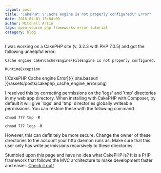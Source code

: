 ```yaml
---
layout: post
title: "CakePHP: \"Cache engine is not properly configured\" Error"
date: 2016-04-01 15:04:00
author: Mitchell Artin
tags: open-source php frameworks error tutorial
category: blog
---
```

I was working on a CakePHP site (v. 3.2.3 with PHP 7.0.5) and got the following unhelpful error:
```
Cache engine Cake\Cache\Engine\FileEngine is not properly configured.

RuntimeException
```

![CakePHP Cache engine Error]({{ site.baseurl }}/assets/posts/cakephp_cache_engine_error.png)

I resolved this by correcting permissions on the 'logs' and 'tmp' directories in my web app directory.  When installing with CakePHP with Composer, by default it will give 'logs' and 'tmp' directories globally writeable permissions.  You can restore these with the following command
```
chmod 777 tmp -R

chmod 777 logs -R
```

However, this can definitely be more secure.  Change the owner of these directories to the account your http daemon runs as.  Make sure that this user only has write permissions recursively to these directories.

Stumbled upon this page and have no idea what CakePHP is?  It is a PHP framework that follows the MVC architecture to make development faster and easier.  [Check it out!](http://cakephp.org)
